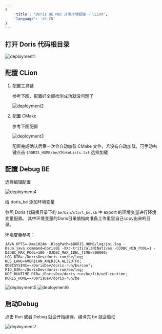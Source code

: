 ```yaml
---
{
    'title': 'Doris BE Mac 开发环境搭建 - CLion', 
    'language': 'zh-CN'
}
---
```


<!--
Licensed to the Apache Software Foundation (ASF) under one
or more contributor license agreements.  See the NOTICE file
distributed with this work for additional information
regarding copyright ownership.  The ASF licenses this file
to you under the Apache License, Version 2.0 (the
"License"); you may not use this file except in compliance
with the License.  You may obtain a copy of the License at

  http://www.apache.org/licenses/LICENSE-2.0

Unless required by applicable law or agreed to in writing,
software distributed under the License is distributed on an
"AS IS" BASIS, WITHOUT WARRANTIES OR CONDITIONS OF ANY
KIND, either express or implied.  See the License for the
specific language governing permissions and limitations
under the License.
-->

## 打开 Doris 代码根目录

![deployment1](/images/mac-clion-deployment1.png)

## 配置 CLion

1. 配置工具链

    参考下图，配置好全部检测成功就没问题了

    ![deployment2](/images/mac-clion-deployment2.png)
   
2. 配置 CMake

    参考下图配置

    ![deployment3](/images/mac-clion-deployment3.png)

    配置完成确认后第一次会自动加载 CMake 文件，若没有自动加载，可手动右键点击 `$DORIS_HOME/be/CMakeLists.txt` 选择加载

## 配置 Debug BE

选择编辑配置

  ![deployment4](/images/mac-clion-deployment4.png)

给 doris_be 添加环境变量

参照 Doris 代码根目录下的 `be/bin/start_be.sh` 中 export 的环境变量进行环境变量配置。 
其中环境变量的Doris目录值指向准备工作里里自己copy出来的目录。

环境变量参考：

```
JAVA_OPTS=-Xmx1024m -DlogPath=$DORIS_HOME/log/jni.log -Dsun.java.command=DorisBE -XX:-CriticalJNINatives -DJDBC_MIN_POOL=1 -DJDBC_MAX_POOL=100 -DJDBC_MAX_IDEL_TIME=300000;
LOG_DIR=~/DorisDev/doris-run/be/log;
NLS_LANG=AMERICAN_AMERICA.AL32UTF8;
ODBCSYSINI=~/DorisDev/doris-run/be/conf;
PID_DIR=~/DorisDev/doris-run/be/log;
UDF_RUNTIME_DIR=~/DorisDev/doris-run/be/lib/udf-runtime;
DORIS_HOME=~/DorisDev/doris-run/be
```

![deployment5](/images/mac-clion-deployment5.png)
![deployment6](/images/mac-clion-deployment6.png)


## 启动Debug

点击 Run 或者 Debug 就会开始编译，编译完 be 就会启动

![deployment7](/images/mac-clion-deployment7.png)
